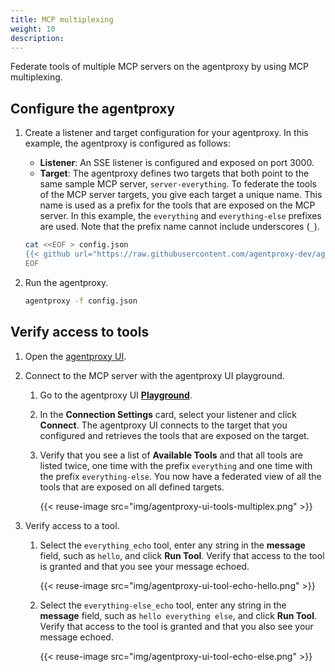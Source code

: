 ```yaml
---
title: MCP multiplexing
weight: 10
description:
---
```


Federate tools of multiple MCP servers on the agentproxy by using MCP multiplexing.

## Configure the agentproxy

1. Create a listener and target configuration for your agentproxy. In this example, the agentproxy is configured as follows: 
   * **Listener**: An SSE listener is configured and exposed on port 3000. 
   * **Target**: The agentproxy defines two targets that both point to the same sample MCP server, `server-everything`. To federate the tools of the MCP server targets, you give each target a unique name. This name is used as a prefix for the tools that are exposed on the MCP server. In this example, the `everything` and `everything-else` prefixes are used. Note that the prefix name cannot include underscores (`_`).

   ```sh
   cat <<EOF > config.json
   {{< github url="https://raw.githubusercontent.com/agentproxy-dev/agentproxy/refs/heads/main/examples/multiplex/config.json" >}}
   EOF
   ```
   
2. Run the agentproxy. 
   ```sh
   agentproxy -f config.json
   ```
   
## Verify access to tools

1. Open the [agentproxy UI](http://localhost:19000/ui/). 

2. Connect to the MCP server with the agentproxy UI playground. 
   1. Go to the agentproxy UI [**Playground**](http://localhost:19000/ui/playground/).
   2. In the **Connection Settings** card, select your listener and click **Connect**. The agentproxy UI connects to the target that you configured and retrieves the tools that are exposed on the target. 
   3. Verify that you see a list of **Available Tools** and that all tools are listed twice, one time with the prefix `everything` and one time with the prefix `everything-else`. You now have a federated view of all the tools that are exposed on all defined targets.
   
      {{< reuse-image src="img/agentproxy-ui-tools-multiplex.png" >}}

6. Verify access to a tool. 
   1. Select the `everything_echo` tool, enter any string in the **message** field, such as `hello`, and click **Run Tool**. Verify that access to the tool is granted and that you see your message echoed. 
   
      {{< reuse-image src="img/agentproxy-ui-tool-echo-hello.png" >}}
   
   2. Select the `everything-else_echo` tool, enter any string in the **message** field, such as `hello everything else`, and click **Run Tool**. Verify that access to the tool is granted and that you also see your message echoed. 
   
      {{< reuse-image src="img/agentproxy-ui-tool-echo-else.png" >}}